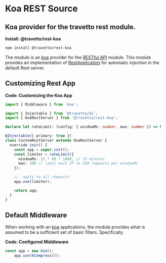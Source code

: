 <!-- This file was generated by @travetto/doc and should not be modified directly -->
<!-- Please modify https://github.com/travetto/travetto/tree/main/module/rest-koa/DOC.ts and execute "npx trv doc" to rebuild -->
# Koa REST Source
## Koa provider for the travetto rest module.

**Install: @travetto/rest-koa**
```bash
npm install @travetto/rest-koa
```

The module is an [koa](https://koajs.com/) provider for the [RESTful API](https://github.com/travetto/travetto/tree/main/module/rest#readme "Declarative api for RESTful APIs with support for the dependency injection module.") module.  This module provides an implementation of [RestApplication](https://github.com/travetto/travetto/tree/main/module/rest/src/application/rest.ts#L21) for automatic injection in the default Rest server.

## Customizing Rest App

**Code: Customizing the Koa App**
```typescript
import { Middleware } from 'koa';

import { Injectable } from '@travetto/di';
import { KoaRestServer } from '@travetto/rest-koa';

declare let rateLimit: (config: { windowMs: number, max: number }) => Middleware;

@Injectable({ primary: true })
class CustomRestServer extends KoaRestServer {
  override init() {
    const app = super.init();
    const limiter = rateLimit({
      windowMs: 15 * 60 * 1000, // 15 minutes
      max: 100 // limit each IP to 100 requests per windowMs
    });

    //  apply to all requests
    app.use(limiter);

    return app;
  }
}
```

## Default Middleware
When working with an [koa](https://koajs.com/) applications, the module provides what is assumed to be a sufficient set of basic filters. Specifically:

**Code: Configured Middleware**
```typescript
const app = new koa();
    app.use(kCompress());
```
